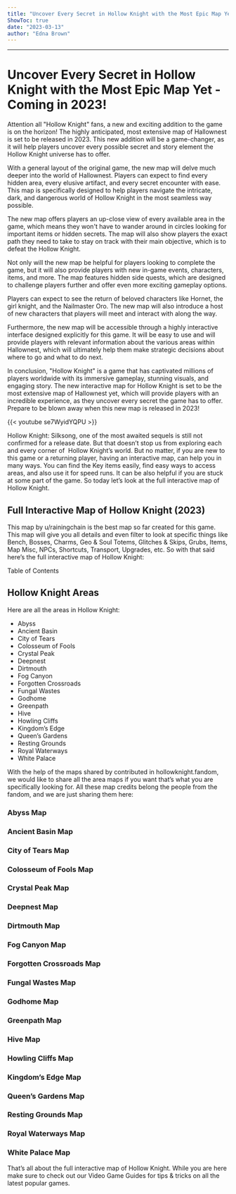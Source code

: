```yaml
---
title: "Uncover Every Secret in Hollow Knight with the Most Epic Map Yet - Coming in 2023!"
ShowToc: true 
date: "2023-03-13"
author: "Edna Brown"
---
```

*****
# Uncover Every Secret in Hollow Knight with the Most Epic Map Yet - Coming in 2023!

Attention all "Hollow Knight" fans, a new and exciting addition to the game is on the horizon! The highly anticipated, most extensive map of Hallownest is set to be released in 2023. This new addition will be a game-changer, as it will help players uncover every possible secret and story element the Hollow Knight universe has to offer.

With a general layout of the original game, the new map will delve much deeper into the world of Hallownest. Players can expect to find every hidden area, every elusive artifact, and every secret encounter with ease. This map is specifically designed to help players navigate the intricate, dark, and dangerous world of Hollow Knight in the most seamless way possible.

The new map offers players an up-close view of every available area in the game, which means they won't have to wander around in circles looking for important items or hidden secrets. The map will also show players the exact path they need to take to stay on track with their main objective, which is to defeat the Hollow Knight.

Not only will the new map be helpful for players looking to complete the game, but it will also provide players with new in-game events, characters, items, and more. The map features hidden side quests, which are designed to challenge players further and offer even more exciting gameplay options.

Players can expect to see the return of beloved characters like Hornet, the girl knight, and the Nailmaster Oro. The new map will also introduce a host of new characters that players will meet and interact with along the way.

Furthermore, the new map will be accessible through a highly interactive interface designed explicitly for this game. It will be easy to use and will provide players with relevant information about the various areas within Hallownest, which will ultimately help them make strategic decisions about where to go and what to do next.

In conclusion, "Hollow Knight" is a game that has captivated millions of players worldwide with its immersive gameplay, stunning visuals, and engaging story. The new interactive map for Hollow Knight is set to be the most extensive map of Hallownest yet, which will provide players with an incredible experience, as they uncover every secret the game has to offer. Prepare to be blown away when this new map is released in 2023!

{{< youtube se7WyidYQPU >}} 



Hollow Knight: Silksong, one of the most awaited sequels is still not confirmed for a release date. But that doesn’t stop us from exploring each and every corner of  Hollow Knight’s world. But no matter, if you are new to this game or a returning player, having an interactive map, can help you in many ways. You can find the Key items easily, find easy ways to access areas, and also use it for speed runs. It can be also helpful if you are stuck at some part of the game. So today let’s look at the full interactive map of Hollow Knight.
 
## Full Interactive Map of Hollow Knight (2023)
 
This map by u/rainingchain is the best map so far created for this game. This map will give you all details and even filter to look at specific things like Bench, Bosses, Charms, Geo & Soul Totems, Glitches & Skips, Grubs, Items, Map Misc, NPCs, Shortcuts, Transport, Upgrades, etc. So with that said here’s the full interactive map of Hollow Knight:
 
Table of Contents
 

 
## Hollow Knight Areas
 
Here are all the areas in Hollow Knight:
 
- Abyss
 - Ancient Basin
 - City of Tears
 - Colosseum of Fools
 - Crystal Peak
 - Deepnest
 - Dirtmouth
 - Fog Canyon
 - Forgotten Crossroads
 - Fungal Wastes
 - Godhome
 - Greenpath
 - Hive
 - Howling Cliffs
 - Kingdom’s Edge
 - Queen’s Gardens
 - Resting Grounds
 - Royal Waterways
 - White Palace

 
With the help of the maps shared by contributed in hollowknight.fandom, we would like to share all the area maps if you want that’s what you are specifically looking for. All these map credits belong the people from the fandom, and we are just sharing them here:
 
### Abyss Map
 
### Ancient Basin Map
 
### City of Tears Map
 
### Colosseum of Fools Map
 
### Crystal Peak Map
 
### Deepnest Map
 
### Dirtmouth Map
 
### Fog Canyon Map
 
### Forgotten Crossroads Map
 
### Fungal Wastes Map
 
### Godhome Map
 
### Greenpath Map
 
### Hive Map
 
### Howling Cliffs Map
 
### Kingdom’s Edge Map
 
### Queen’s Gardens Map
 
### Resting Grounds Map
 
### Royal Waterways Map
 
### White Palace Map
 
That’s all about the full interactive map of Hollow Knight. While you are here make sure to check out our Video Game Guides for tips & tricks on all the latest popular games.




